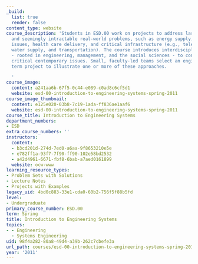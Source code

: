 ```yaml
---
_build:
  list: true
  render: false
content_type: website
course_description: 'Students in ESD.00 work on projects to address large, complex
  and seemingly intractable real-world problems, such as energy supply, environmental
  issues, health care delivery, and critical infrastructure (e.g., telecommunications,
  water supply, and transportation). The course introduces interdisciplinary approaches
  - rooted in engineering, management, and the social sciences - to considering these
  critical contemporary issues. Small, faculty-led teams select an engineering systems
  term project to illustrate one or more of these approaches.

  '
course_image:
  content: a241aa6b-67f5-0c44-e089-c0ad8c6cf5d1
  website: esd-00-introduction-to-engineering-systems-spring-2011
course_image_thumbnail:
  content: e125e020-03b8-7c19-1ada-ff836ae1aaf6
  website: esd-00-introduction-to-engineering-systems-spring-2011
course_title: Introduction to Engineering Systems
department_numbers:
- ESD
extra_course_numbers: ''
instructors:
  content:
  - b3cd201d-274d-7ed0-a6aa-9f8653210e5e
  - e782ff1a-93f7-7f90-ff90-102e58bd2532
  - a42d4961-6671-fbf8-6bab-a7aed0161899
  website: ocw-www
learning_resource_types:
- Problem Sets with Solutions
- Lecture Notes
- Projects with Examples
legacy_uid: 4bd0c883-33e1-cda0-60b2-756f5f88b5fd
level:
- Undergraduate
primary_course_number: ESD.00
term: Spring
title: Introduction to Engineering Systems
topics:
- - Engineering
  - Systems Engineering
uid: 98f4a282-80a8-49d4-a39b-262c7cbefe3a
url_path: courses/esd-00-introduction-to-engineering-systems-spring-2011
year: '2011'
---
```

